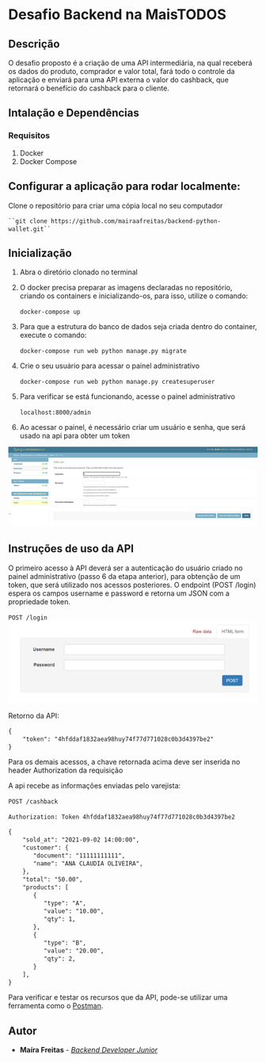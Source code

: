 
# Desafio Backend na MaisTODOS

## Descrição
O desafio proposto é a criação de uma API intermediária, na qual receberá os dados do produto,
comprador e valor total, fará todo o controle da aplicação e  enviará para uma API externa
o valor do cashback, que retornará o benefício do cashback para o cliente.


## Intalação e Dependências

### Requisitos
1. Docker
2. Docker Compose

## Configurar a aplicação para rodar localmente:
Clone o repositório para criar uma cópia local no seu computador 

	``git clone https://github.com/mairaafreitas/backend-python-wallet.git``

## Inicialização
1. Abra o diretório clonado no terminal

1. O docker precisa preparar as imagens declaradas no repositório, criando os containers e inicializando-os,
para isso, utilize o comando:
   
	``docker-compose up``
   
3. Para que a estrutura do banco de dados seja criada dentro do container, execute o comando:
	
    ``docker-compose run web python manage.py migrate``
   
4. Crie o seu usuário para acessar o painel administrativo
   
	``docker-compose run web python manage.py createsuperuser``
   
5. Para verificar se está funcionando, acesse o painel administrativo
   
	``localhost:8000/admin ``
   
6. Ao acessar o painel, é necessário criar um usuário e senha, que será usado na api para obter um token 

![create user](./docs/create-user.png)

## Instruções de uso da API
O primeiro acesso à API deverá ser a autenticação do usuário criado no painel administrativo (passo 6 da etapa anterior),
para obtenção de um token, que será utilizado nos acessos posteriores. 
O endpoint (POST /login) 
espera os campos username e password e retorna um JSON com a propriedade token.

``POST /login``
![get token](./docs/get-token.png)

Retorno da API:

```
{
    "token": "4hfddaf1832aea98huy74f77d771028c0b3d4397be2"
}
```

Para os demais acessos, a chave retornada acima deve ser inserida no header Authorization da requisição


A api recebe as informações enviadas pelo varejista:

``POST /cashback``


``
Authorization: Token 4hfddaf1832aea98huy74f77d771028c0b3d4397be2
``

```
{
    "sold_at": "2021-09-02 14:00:00",
    "customer": {
       "document": "11111111111",
       "name": "ANA CLAUDIA OLIVEIRA",
    },
    "total": "50.00",
    "products": [
       {
          "type": "A",
          "value": "10.00",
          "qty": 1,
       },
       {
          "type": "B",
          "value": "20.00",
          "qty": 2,
       }
    ],
}
```

Para verificar e testar os recursos que da API, pode-se utilizar uma ferramenta como o [Postman](https://www.postman.com/).

## Autor
* **Maíra Freitas** - [*Backend Developer Junior*](https://github.com/mairaafreitas)